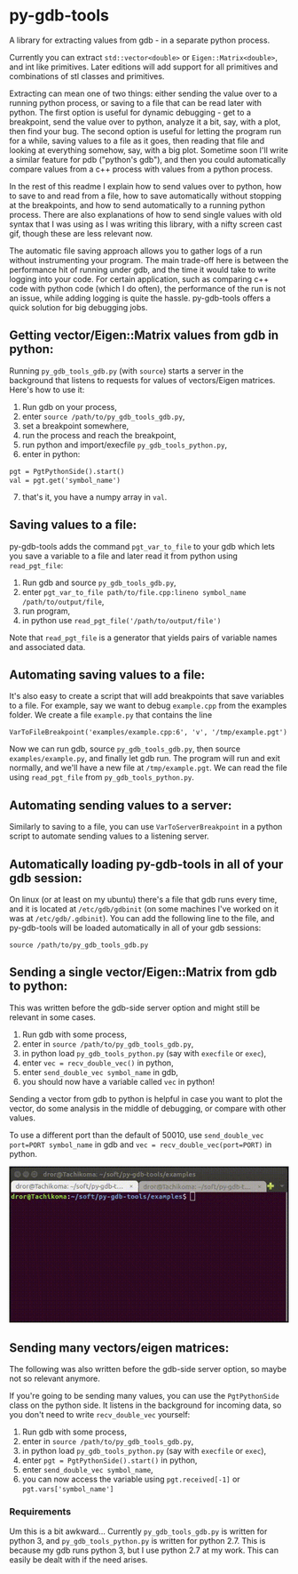 # py-gdb-tools
A library for extracting values from gdb - in a separate python process.

Currently you can extract `std::vector<double>` or `Eigen::Matrix<double>`, and int like primitives. Later editions will add support for all primitives and combinations of stl classes and primitives.

Extracting can mean one of two things: either sending the value over to a running python process, or saving to a file that can be read later with python. The first option is useful for dynamic debugging - get to a breakpoint, send the value over to python, analyze it a bit, say, with a plot, then find your bug. The second option is useful for letting the program run for a while, saving values to a file as it goes, then reading that file and looking at everything somehow, say, with a big plot. Sometime soon I'll write a similar feature for pdb ("python's gdb"), and then you could automatically compare values from a c++ process with values from a python process.

In the rest of this readme I explain how to send values over to python, how to save to and read from a file, how to save automatically without stopping at the breakpoints, and how to send automatically to a running python process. There are also explanations of how to send single values with old syntax that I was using as I was writing this library, with a nifty screen cast gif, though these are less relevant now.

The automatic file saving approach allows you to gather logs of a run without instrumenting your program. The main trade-off here is between the performance hit of running under gdb, and the time it would take to write logging into your code. For certain application, such as comparing c++ code with python code (which I do often), the performance of the run is not an issue, while adding logging is quite the hassle. py-gdb-tools offers a quick solution for big debugging jobs.

## Getting vector/Eigen::Matrix values from gdb in python:

Running `py_gdb_tools_gdb.py` (with `source`) starts a server in the background that listens to requests for values of vectors/Eigen matrices. Here's how to use it:

1. Run gdb on your process,
2. enter `source /path/to/py_gdb_tools_gdb.py`,
3. set a breakpoint somewhere,
4. run the process and reach the breakpoint,
5. run python and import/execfile `py_gdb_tools_python.py`,
6. enter in python:

```
pgt = PgtPythonSide().start()
val = pgt.get('symbol_name')
```

7. that's it, you have a numpy array in `val`.

## Saving values to a file:

py-gdb-tools adds the command `pgt_var_to_file` to your gdb which lets you save a variable to a file and later read it from python using `read_pgt_file`:

1. Run gdb and source `py_gdb_tools_gdb.py`,
2. enter `pgt_var_to_file path/to/file.cpp:lineno symbol_name /path/to/output/file`,
3. run program,
4. in python use `read_pgt_file('/path/to/output/file')`

Note that `read_pgt_file` is a generator that yields pairs of variable names and associated data.

## Automating saving values to a file:

It's also easy to create a script that will add breakpoints that save variables to a file. For example, say we want to debug `example.cpp` from the examples folder. We create a file `example.py` that contains the line

    VarToFileBreakpoint('examples/example.cpp:6', 'v', '/tmp/example.pgt')

Now we can run gdb, source `py_gdb_tools_gdb.py`, then source `examples/example.py`, and finally let gdb run. The program will run and exit normally, and we'll have a new file at `/tmp/example.pgt`. We can read the file using `read_pgt_file` from `py_gdb_tools_python.py`.

## Automating sending values to a server:

Similarly to saving to a file, you can use `VarToServerBreakpoint` in a python script to automate sending values to a listening server.

## Automatically loading py-gdb-tools in all of your gdb session:

On linux (or at least on my ubuntu) there's a file that gdb runs every time, and it is located at `/etc/gdb/gdbinit` (on some machines I've worked on it was at `/etc/gdb/.gdbinit`). You can add the following line to the file, and py-gdb-tools will be loaded automatically in all of your gdb sessions:

    source /path/to/py_gdb_tools_gdb.py

## Sending a single vector/Eigen::Matrix from gdb to python:

This was written before the gdb-side server option and might still be relevant in some cases.

1. Run gdb with some process,
2. enter in `source /path/to/py_gdb_tools_gdb.py`,
3. in python load `py_gdb_tools_python.py` (say with `execfile` or `exec`),
4. enter `vec = recv_double_vec()` in python,
5. enter `send_double_vec symbol_name` in gdb,
6. you should now have a variable called `vec` in python!

Sending a vector from gdb to python is helpful in case you want to plot the vector, do some analysis in the middle of debugging, or compare with other values.

To use a different port than the default of 50010, use `send_double_vec port=PORT symbol_name` in gdb and `vec = recv_double_vec(port=PORT)` in python.

![Image](https://github.com/drorspei/py-gdb-tools/blob/master/examples/example.gif)

## Sending many vectors/eigen matrices:

The following was also written before the gdb-side server option, so maybe not so relevant anymore.

If you're going to be sending many values, you can use the `PgtPythonSide` class on the python side. It listens in the background for incoming data, so you don't need to write `recv_double_vec` yourself:

1. Run gdb with some process,
2. enter in `source /path/to/py_gdb_tools_gdb.py`,
3. in python load `py_gdb_tools_python.py` (say with `execfile` or `exec`),
4. enter `pgt = PgtPythonSide().start()` in python,
5. enter `send_double_vec symbol_name`,
6. you can now access the variable using `pgt.received[-1]` or `pgt.vars['symbol_name']`

### Requirements

Um this is a bit awkward... Currently `py_gdb_tools_gdb.py` is written for python 3, and `py_gdb_tools_python.py` is written for python 2.7. This is because my gdb runs python 3, but I use python 2.7 at my work. This can easily be dealt with if the need arises.